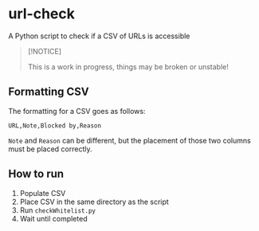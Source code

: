 # url-check

A Python script to check if a CSV of URLs is accessible

> [!NOTICE]
>
> This is a work in progress, things may be broken or unstable!

## Formatting CSV

The formatting for a CSV goes as follows:

```csv
URL,Note,Blocked by,Reason
```

`Note` and `Reason` can be different, but the placement of those two columns must be placed correctly.

## How to run

1. Populate CSV
2. Place CSV in the same directory as the script
3. Run `checkWhitelist.py`
4. Wait until completed
